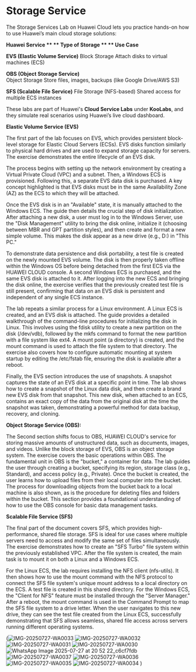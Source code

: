 # Storage Service

The Storage Services Lab on Huawei Cloud lets you practice hands-on how to use Huawei’s main cloud storage solutions:

**Huawei Service	**                         ** Type of Storage	 **                                    ** Use Case**

**EVS (Elastic Volume Service)**
Block Storage	      Attach disks to virtual machines (ECS)

**OBS (Object Storage Service)**	
Object Storage	Store files, images, backups (like Google Drive/AWS S3)

**SFS (Scalable File Service)**
File Storage (NFS-based)	Shared access for multiple ECS instances

These labs are part of Huawei's **Cloud Service Labs** under **KooLabs**, and they simulate real scenarios using Huawei’s live cloud dashboard.

**Elastic Volume Service (EVS)** 

The first part of the lab focuses on EVS, which provides persistent block-level storage for Elastic Cloud Servers (ECSs). EVS disks function similarly to physical hard drives and are used to expand storage capacity for servers. The exercise demonstrates the entire lifecycle of an EVS disk.

The process begins with setting up the network environment by creating a Virtual Private Cloud (VPC) and a subnet. Then, a Windows ECS is provisioned. Following this, a separate EVS data disk is purchased. A key concept highlighted is that EVS disks must be in the same Availability Zone (AZ) as the ECS to which they will be attached.

Once the EVS disk is in an "Available" state, it is manually attached to the Windows ECS. The guide then details the crucial step of disk initialization. After attaching a new disk, a user must log in to the Windows Server, use the "Disk Management" utility to bring the disk online, initialize it (choosing between MBR and GPT partition styles), and then create and format a new simple volume. This makes the disk appear as a new drive (e.g., D:) in "This PC."

To demonstrate data persistence and disk portability, a test file is created on the newly mounted EVS volume. The disk is then properly taken offline within the Windows OS before being detached from the first ECS via the HUAWEI CLOUD console. A second Windows ECS is purchased, and the same EVS disk is attached to it. After logging into the new ECS and bringing the disk online, the exercise verifies that the previously created test file is still present, confirming that data on an EVS disk is persistent and independent of any single ECS instance.

The lab repeats a similar process for a Linux environment. A Linux ECS is created, and an EVS disk is attached. The guide provides a detailed walkthrough of the command-line procedures for initializing the disk in Linux. This involves using the fdisk utility to create a new partition on the disk (/dev/vdb), followed by the mkfs command to format the new partition with a file system like ext4. A mount point (a directory) is created, and the mount command is used to attach the file system to that directory. The exercise also covers how to configure automatic mounting at system startup by editing the /etc/fstab file, ensuring the disk is available after a reboot.

Finally, the EVS section introduces the use of snapshots. A snapshot captures the state of an EVS disk at a specific point in time. The lab shows how to create a snapshot of the Linux data disk, and then create a brand new EVS disk from that snapshot. This new disk, when attached to an ECS, contains an exact copy of the data from the original disk at the time the snapshot was taken, demonstrating a powerful method for data backup, recovery, and cloning.

**Object Storage Service (OBS):**

The Second section shifts focus to OBS, HUAWEI CLOUD's service for storing massive amounts of unstructured data, such as documents, images, and videos. Unlike the block storage of EVS, OBS is an object storage system. The exercise covers the basic operations within OBS.
The fundamental unit in OBS is the "bucket," a container for data. The lab guides the user through creating a bucket, specifying its region, storage class (e.g., Standard), and access policy (e.g., Private). Once the bucket is created, the user learns how to upload files from their local computer into the bucket. The process for downloading objects from the bucket back to a local machine is also shown, as is the procedure for deleting files and folders within the bucket. This section provides a foundational understanding of how to use the OBS console for basic data management tasks.

**Scalable File Service (SFS)** 

The final part of the document covers SFS, which provides high-performance, shared file storage. SFS is ideal for use cases where multiple servers need to access and modify the same set of files simultaneously.
The exercise demonstrates how to create an "SFS Turbo" file system within the previously established VPC. After the file system is created, the main task is to mount it on both a Linux and a Windows ECS.

For the Linux ECS, the lab requires installing the NFS client (nfs-utils). It then shows how to use the mount command with the NFS protocol to connect the SFS file system's unique mount address to a local directory on the ECS. A test file is created in this shared directory.
For the Windows ECS, the "Client for NFS" feature must be installed through the "Server Manager." After a reboot, the mount command is used in the Command Prompt to map the SFS file system to a drive letter. When the user navigates to this new drive, they can see the test file created from the Linux ECS, successfully demonstrating that SFS allows seamless, shared file access across servers running different operating systems.

(![IMG-20250727-WA0033](https://github.com/user-attachments/assets/5d9a7a10-58bf-4164-bbcb-614da257d673)
![IMG-20250727-WA0032](https://github.com/user-attachments/assets/660306bd-fd9c-4c25-8c18-a4fa14c281f4)
![IMG-20250727-WA0031](https://github.com/user-attachments/assets/1c38c665-c1e4-4ea1-b9a9-fcc9ba6bbcbd)
![IMG-20250727-WA0030](https://github.com/user-attachments/assets/2d30028a-e569-4b96-9ca9-295b541eee31)
![WhatsApp Image 2025-07-27 at 20 52 22_c6cf7fdb](https://github.com/user-attachments/assets/81f8005c-5153-4b39-ad31-0c84b515022b)
![IMG-20250727-WA0037](https://github.com/user-attachments/assets/59e5ce78-d15d-4b34-90a8-a2e561ab708e)
![IMG-20250727-WA0036](https://github.com/user-attachments/assets/0a160373-fe3c-4627-9f60-959942bda6c4)
![IMG-20250727-WA0035](https://github.com/user-attachments/assets/5ca7ec7f-2617-4b81-a8b6-34e10b9d18a9)
![IMG-20250727-WA0034](https://github.com/user-attachments/assets/d1c2216a-6d58-4d36-acce-e8e576dc117a)
)
